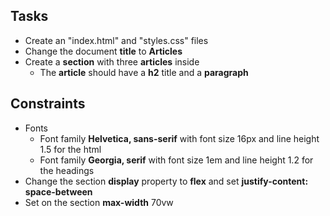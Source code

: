 ## Tasks
* Create an "index.html" and "styles.css" files
* Change the document **title** to **Articles**
* Create a **section** with three **articles** inside
    * The **article** should have a **h2** title and a **paragraph**

## Constraints
* Fonts
    * Font family **Helvetica, sans-serif** with font size 16px and line height 1.5 for the html
    * Font family **Georgia, serif** with font size 1em and line height 1.2 for the headings
* Change the section **display** property to **flex** and set **justify-content: space-between**
* Set on the section **max-width** 70vw 
